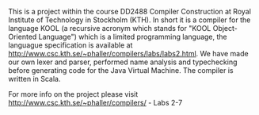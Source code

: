 This is a project within the course DD2488 Compiler Construction at Royal Institute of Technology in Stockholm (KTH). In short it is a compiler for the language KOOL (a recursive acronym which stands for "KOOL Object-Oriented Language") which is a limited programming language, the languague specification is available at http://www.csc.kth.se/~phaller/compilers/labs/labs2.html. We have made our own lexer and parser, performed name analysis and typechecking before generating code for the Java Virtual Machine. The compiler is written in Scala.

For more info on the project please visit http://www.csc.kth.se/~phaller/compilers/ - Labs 2-7